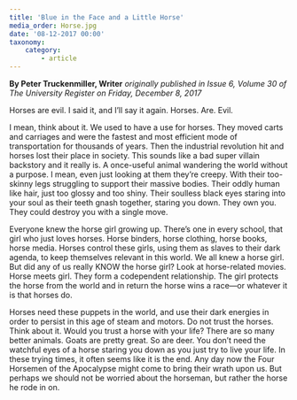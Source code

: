 ```yaml
---
title: 'Blue in the Face and a Little Horse'
media_order: Horse.jpg
date: '08-12-2017 00:00'
taxonomy:
    category:
        - article
---
```


**By Peter Truckenmiller, Writer** _originally published in Issue 6, Volume 30 of The University Register on Friday, December 8, 2017_

Horses are evil. I said it, and I’ll say it again. Horses. Are. Evil.

I mean, think about it. We used to have a use for horses. They moved carts and carriages and were the fastest and most efficient mode of transportation for thousands of years. Then the industrial revolution hit and horses lost their place in society. This sounds like a bad super villain backstory and it really is. A once-useful animal wandering the world without a purpose. I mean, even just looking at them they’re creepy. With their too-skinny legs struggling to support their massive bodies. Their oddly human like hair, just too glossy and too shiny. Their soulless black eyes staring into your soul as their teeth gnash together, staring you down. They own you. They could destroy you with a single move. 

Everyone knew the horse girl growing up. There’s one in every school, that girl who just loves horses. Horse binders, horse clothing, horse books, horse media. Horses control these girls, using them as slaves to their dark agenda, to keep themselves relevant in this world. We all knew a horse girl. But did any of us really KNOW the horse girl? Look at horse-related movies. Horse meets girl. They form a codependent relationship. The girl protects the horse from the world and in return the horse wins a race—or whatever it is that horses do.

Horses need these puppets in the world, and use their dark energies in order to persist in this age of steam and motors. Do not trust the horses. Think about it. Would you trust a horse with your life? There are so many better animals. Goats are pretty great. So are deer. You don’t need the watchful eyes of a horse staring you down as you just try to live your life. In these trying times, it often seems like it is the end. Any day now the Four Horsemen of the Apocalypse might come to bring their wrath upon us. But perhaps we should not be worried about the horseman, but rather the horse he rode in on. 